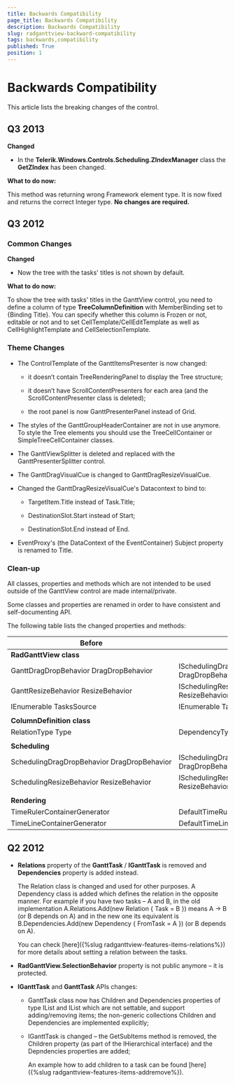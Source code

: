 ```yaml
---
title: Backwards Compatibility
page_title: Backwards Compatibility
description: Backwards Compatibility
slug: radganttview-backward-compatibility
tags: backwards,compatibility
published: True
position: 1
---
```


# Backwards Compatibility

This article lists the breaking changes of the control.

## Q3 2013

__Changed__

* In the __Telerik.Windows.Controls.Scheduling.ZIndexManager__ class the __GetZIndex__ has been changed.

__What to do now:__

This method was returning wrong Framework element type. It is now fixed and returns the correct Integer type. __No changes are required.__

## Q3 2012

### Common Changes

__Changed__

* Now the tree with the tasks' titles is not shown by default.  

__What to do now:__

To show the tree with tasks' titles in the GanttView control, you need to define a column of type __TreeColumnDefinition__ with MemberBinding set to {Binding Title}. You can specify whether this column is Frozen or not, editable or not and to set CellTemplate/CellEditTemplate as well as CellHighlightTemplate and CellSelectionTemplate.

### Theme Changes

* The ControlTemplate of the GanttItemsPresenter is now changed:

	* it doesn’t contain TreeRenderingPanel to display the Tree structure;

	* it doesn’t have ScrollContentPresenters for each area (and the ScrollContentPresenter class is deleted);

	* the root panel is now GanttPresenterPanel instead of Grid.

* The styles of the GanttGroupHeaderContainer are not in use anymore. To style the Tree elements you should use the TreeCellContainer or SimpleTreeCellContainer classes.

* The GanttViewSplitter is deleted and replaced with the GanttPresenterSplitter control.

* The GanttDragVisualCue is changed to GanttDragResizeVisualCue.

*   Changed the GanttDragResizeVisualCue's Datacontext to bind to:  

	* TargetItem.Title instead of Task.Title;

	* DestinationSlot.Start instead of Start;

	* DestinationSlot.End instead of End.

* EventProxy's (the DataContext of the EventContainer) Subject property is renamed to Title.

### Clean-up

All classes, properties and methods which are not intended to be used outside of the GanttView control are made internal/private.

Some classes and properties are renamed in order to have consistent and self-documenting API.

The following table lists the changed properties and methods:

Before	|	Now
---	|	---
<b>RadGanttView class<b/>	|	
GanttDragDropBehavior DragDropBehavior	|	ISchedulingDragDropBehavior DragDropBehavior
GanttResizeBehavior ResizeBehavior	|	ISchedulingResizeBehavior ResizeBehavior
IEnumerable TasksSource	|	IEnumerable TasksSource
	|	
<b>ColumnDefinition class<b/>	|	
RelationType Type	|	DependencyType Type
	|	
<b>Scheduling<b/>	|	
SchedulingDragDropBehavior DragDropBehavior	|	ISchedulingDragDropBehavior DragDropBehavior
SchedulingResizeBehavior ResizeBehavior	|	ISchedulingResizeBehavior ResizeBehavior
	|	
<b>Rendering<b/>	|	
TimeRulerContainerGenerator	|	DefaultTimeRulerContainerSelector
TimeLineContainerGenerator	|	DefaultTimeLineContainerSelector

## Q2 2012

* __Relations__ property of the __GanttTask__ / __IGanttTask__ is removed and __Dependencies__ property is added instead.

	The Relation class is changed and used for other purposes. A Dependency class is added which defines the relation in the opposite manner. For example if you have two tasks – A and B, in the old implementation A.Relations.Add(new Relation { Task = B }) means A -> B (or B depends on A) and in the new one its equivalent is B.Dependencies.Add(new Dependency { FromTask = A }) (or B depends on A).

	You can check [here]({%slug radganttview-features-items-relations%}) for more details about setting a relation between the tasks.

* __RadGanttView.SelectionBehavior__ property is not public anymore – it is protected.

* __IGanttTask__ and __GanttTask__ APIs changes:

	* GanttTask class now has Children and Dependencies properties of type IList and IList which are not settable, and support adding/removing items; the non-generic collections Children and Dependencies are implemented explicitly;

	* IGanttTask is changed – the GetSubItems method is removed, the Children property (as part of the IHierarchical interface) and the Depndencies properties are added;

		An example how to add children to a task can be found [here]({%slug radganttview-features-items-addremove%}).